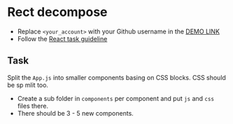 # Rect decompose
- Replace `<your_account>` with your Github username in the [DEMO LINK](https://4qwerty.github.io/react_decompose/)
- Follow the [React task guideline](https://github.com/mate-academy/react_task-guideline#react-tasks-guideline)

## Task
Split the `App.js` into smaller components basing on CSS blocks. CSS should be sp mlit too.
- Create a sub folder in `components` per component and put `js` and `css` files there.
- There should be 3 - 5 new components.
